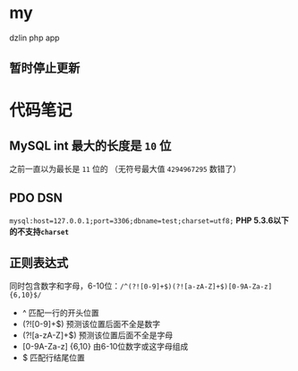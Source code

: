 # my 

dzlin php app

## 暂时停止更新

# 代码笔记

## MySQL int 最大的长度是 `10` 位

之前一直以为最长是 `11` 位的 （无符号最大值 `4294967295` 数错了）


## PDO DSN

`mysql:host=127.0.0.1;port=3306;dbname=test;charset=utf8;`
**PHP 5.3.6以下的不支持`charset`**

## 正则表达式
同时包含数字和字母，6-10位：`/^(?![0-9]+$)(?![a-zA-Z]+$)[0-9A-Za-z]{6,10}$/`

- ^ 匹配一行的开头位置
- (?![0-9]+$) 预测该位置后面不全是数字
- (?![a-zA-Z]+$) 预测该位置后面不全是字母
- [0-9A-Za-z] {6,10} 由6-10位数字或这字母组成
- $ 匹配行结尾位置
